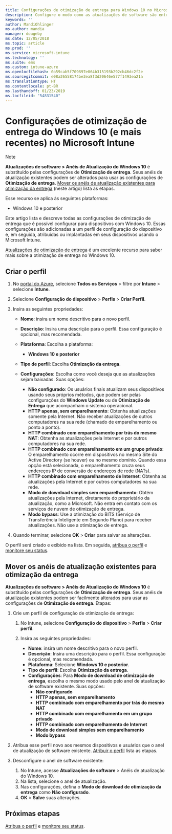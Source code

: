 ```yaml
---
title: Configurações de otimização de entrega para Windows 10 no Microsoft Intune – Azure | Microsoft Docs
description: Configure o modo como as atualizações de software são entregues para seus dispositivos usando os serviços de nuvem de otimização de entrega disponíveis nos dispositivos com Windows 10 e posteriores. No Intune, crie um perfil de configuração de dispositivo para instalar as atualizações da Internet. Veja também como substituir os anéis de atualização existentes com um perfil de otimização de entrega.
keywords: ''
author: MandiOhlinger
ms.author: mandia
manager: dougeby
ms.date: 12/05/2018
ms.topic: article
ms.prod: ''
ms.service: microsoft-intune
ms.technology: ''
ms.suite: ems
ms.custom: intune-azure
ms.openlocfilehash: 0a59cab5f709897e064b315193b292cb46dc2f2e
ms.sourcegitcommit: e08a26558174be3ea8f3d20646e577f1493ea21a
ms.translationtype: HT
ms.contentlocale: pt-BR
ms.lasthandoff: 01/23/2019
ms.locfileid: "54831540"
---
```

# <a name="windows-10-and-newer-delivery-optimization-settings-in-microsoft-intune"></a>Configurações de otimização de entrega do Windows 10 (e mais recentes) no Microsoft Intune

> [!NOTE]
> **Atualizações de software > Anéis de Atualização do Windows 10** é substituído pelas configurações de **Otimização de entrega**. Seus anéis de atualização existentes podem ser alterados para usar as configurações de **Otimização de entrega**. [Mover os anéis de atualização existentes para otimização da entrega](#move-existing-update-rings-to-delivery-optimization) (neste artigo) lista as etapas. 


Esse recurso se aplica às seguintes plataformas:

- Windows 10 e posterior

Este artigo lista e descreve todas as configurações de otimização de entrega que é possível configurar para dispositivos com Windows 10. Essas configurações são adicionadas a um perfil de configuração do dispositivo e, em seguida, atribuídas ou implantadas em seus dispositivos usando o Microsoft Intune.

[Atualizações de otimização de entrega](https://docs.microsoft.com/windows/deployment/update/waas-delivery-optimization) é um excelente recurso para saber mais sobre a otimização de entrega no Windows 10.

## <a name="create-the-profile"></a>Criar o perfil

1. No [portal do Azure](https://portal.azure.com), selecione **Todos os Serviços** > filtre por **Intune** > selecione **Intune**.

2. Selecione **Configuração do dispositivo** > **Perfis** > **Criar Perfil**.

3. Insira as seguintes propriedades:

    - **Nome**: insira um nome descritivo para o novo perfil.
    - **Descrição**: Insira uma descrição para o perfil. Essa configuração é opcional, mas recomendada.
    - **Plataforma**: Escolha a plataforma:  

        - **Windows 10 e posterior**

    - **Tipo de perfil**: Escolha **Otimização da entrega**.
    - **Configurações**: Escolha como você deseja que as atualizações sejam baixadas. Suas opções: 

        - **Não configurado**: Os usuários finais atualizam seus dispositivos usando seus próprios métodos, que podem ser pelas configurações do **Windows Update** ou de **Otimização de Entrega** que acompanham o sistema operacional.
        - **HTTP apenas, sem emparelhamento**: Obtenha atualizações somente pela Internet. Não receber atualizações de outros computadores na sua rede (chamado de emparelhamento ou ponto a ponto).
        - **HTTP combinado com emparelhamento por trás do mesmo NAT**: Obtenha as atualizações pela Internet e por outros computadores na sua rede. 
        - **HTTP combinado com emparelhamento em um grupo privado**: O emparelhamento ocorre em dispositivos no mesmo Site do Active Directory (se houver) ou no mesmo domínio. Quando essa opção está selecionada, o emparelhamento cruza seus endereços IP de conversão de endereços de rede (NATs).
        - **HTTP combinado com emparelhamento de Internet**: Obtenha as atualizações pela Internet e por outros computadores na sua rede.
        - **Modo de download simples sem emparelhamento**: Obtém atualizações pela Internet, diretamente do proprietário da atualização, como a Microsoft. Não entra em contato com os serviços de nuvem de otimização de entrega.
        - **Modo bypass**: Use a otimização do BITS (Serviço de Transferência Inteligente em Segundo Plano) para receber atualizações. Não use a otimização de entrega.

4. Quando terminar, selecione **OK** > **Criar** para salvar as alterações.

O perfil será criado e exibido na lista. Em seguida, [atribua o perfil](device-profile-assign.md) e [monitore seu status](device-profile-monitor.md).

## <a name="move-existing-update-rings-to-delivery-optimization"></a>Mover os anéis de atualização existentes para otimização da entrega

**Atualizações de software > Anéis de Atualização do Windows 10** é substituído pelas configurações de **Otimização de entrega**. Seus anéis de atualização existentes podem ser facilmente alterados para usar as configurações de **Otimização de entrega**. Etapas:

1. Crie um perfil de configuração de otimização de entrega:

    1. No Intune, selecione **Configuração do dispositivo** > **Perfis** > **Criar perfil**.
    2. Insira as seguintes propriedades:

        - **Nome**: insira um nome descritivo para o novo perfil.
        - **Descrição**: Insira uma descrição para o perfil. Essa configuração é opcional, mas recomendada.
        - **Plataforma**: Selecione **Windows 10 e posterior**.
        - **Tipo de perfil**: Escolha **Otimização da entrega**.
        - **Configurações**: Para **Modo de download de otimização de entrega**, escolha o mesmo modo usado pelo anel de atualização de software existente. Suas opções:
            - **Não configurado**
            - **HTTP apenas, sem emparelhamento**
            - **HTTP combinado com emparelhamento por trás do mesmo NAT**
            - **HTTP combinado com emparelhamento em um grupo privado**
            - **HTTP combinado com emparelhamento de Internet**
            - **Modo de download simples sem emparelhamento**
            - **Modo bypass**

2. Atribua esse perfil novo aos mesmos dispositivos e usuários que o anel de atualização de software existente. [Atribuir o perfil](device-profile-assign.md) lista as etapas.

3. Desconfigure o anel de software existente:
    1. No Intune, acesse **Atualizações de software** > Anéis de atualização do Windows 10.
    2. Na lista, selecione o anel de atualização.
    3. Nas configurações, defina o **Modo de download de otimização da entrega** como **Não configurado**.
    4. **OK** > **Salve** suas alterações.

## <a name="next-steps"></a>Próximas etapas

[Atribua o perfil](device-profile-assign.md) e [monitore seu status](device-profile-monitor.md).
